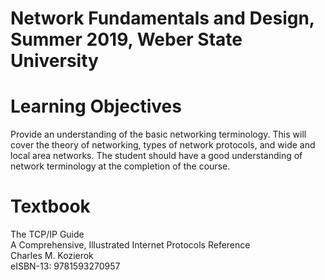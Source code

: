 # Network Fundamentals and Design, Summer 2019, Weber State University

# Learning Objectives
Provide an understanding of the basic networking terminology.  This will cover the theory of networking, types of network protocols, and wide and local area networks.  The student should have a good understanding of network terminology at the completion of the course.

# Textbook
The TCP/IP Guide<br>
A Comprehensive, Illustrated Internet Protocols Reference<br>
Charles M. Kozierok<br>
eISBN-13: 9781593270957<br>

